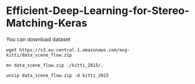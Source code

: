 # Efficient-Deep-Learning-for-Stereo-Matching-Keras

You can download dataset 

```wget https://s3.eu-central-1.amazonaws.com/avg-kitti/data_scene_flow.zip```

```mv data_scene_flow.zip ./kitti_2015/.```

```unzip data_scene_flow.zip -d kitti_2015```
